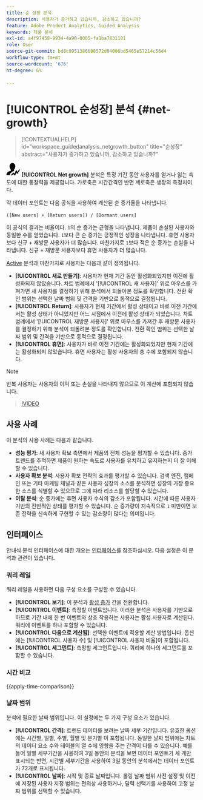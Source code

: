 ```yaml
---
title: 순 성장 분석
description: 사용자가 증가하고 있습니까, 감소하고 있습니까?
feature: Adobe Product Analytics, Guided Analysis
keywords: 제품 분석
exl-id: a4f97458-9934-4a98-8005-fa1ba7831101
role: User
source-git-commit: bd8c9951386608572d84006bd5465e57214c56d4
workflow-type: tm+mt
source-wordcount: '676'
ht-degree: 6%

---
```


# [!UICONTROL 순성장] 분석 {#net-growth}

<!-- markdownlint-disable MD034 -->

>[!CONTEXTUALHELP]
>id="workspace_guidedanalysis_netgrowth_button"
>title="순성장"
>abstract="사용자가 증가하고 있습니까, 감소하고 있습니까?"

<!-- markdownlint-enable MD034 -->

![NetGrowth](/help/assets/icons/NetGrowth.svg) **[!UICONTROL Net growth]** 분석은 특정 기간 동안 사용자를 얻거나 잃는 속도에 대한 통찰력을 제공합니다. 가로축은 시간간격인 반면 세로축은 생장의 측정치이다.

각 데이터 포인트는 다음 공식을 사용하여 계산된 순 증가율을 나타냅니다.

`([New users] + [Return users]) / [Dormant users]`

이 공식의 결과는 비율이다. `1`의 순 증가는 균형을 나타냅니다. 제품이 손실된 사용자와 동일한 수를 얻었습니다. `1`보다 큰 순 증가는 긍정적인 성장을 나타냅니다. 휴면 사용자보다 신규 + 재방문 사용자가 더 많습니다. 마찬가지로 `1`보다 적은 순 증가는 손실을 나타냅니다. 신규 + 재방문 사용자보다 휴면 사용자가 더 많습니다.

[Active](active-growth.md) 분석과 마찬가지로 사용자는 다음과 같이 정의됩니다.

* **[!UICONTROL 새로 만들기]**: 사용자가 현재 기간 동안 활성화되었지만 이전에 활성화되지 않았습니다. 차트 범례에서 &#39;[!UICONTROL 새 사용자]&#39; 위로 마우스를 가져가면 새 사용자를 결정하기 위해 분석에서 되돌아본 정도를 확인합니다. 전환 확인 범위는 선택한 날짜 범위 및 간격을 기반으로 동적으로 결정됩니다.
* **[!UICONTROL Return]**: 사용자가 현재 기간에서 활성 상태이고 바로 이전 기간에서는 활성 상태가 아니었지만 어느 시점에서 이전에 활성 상태가 되었습니다. 차트 범례에서 &#39;[!UICONTROL 재방문 사용자]&#39; 위로 마우스를 가져간 후 재방문 사용자를 결정하기 위해 분석이 되돌려본 정도를 확인합니다. 전환 확인 범위는 선택한 날짜 범위 및 간격을 기반으로 동적으로 결정됩니다.
* **[!UICONTROL 휴면]**: 사용자가 바로 이전 기간에는 활성화되었지만 현재 기간에는 활성화되지 않았습니다. 휴면 사용자는 활성 사용자의 총 수에 포함되지 않습니다.

>[!NOTE]
>
>반복 사용자는 사용자의 이익 또는 손실을 나타내지 않으므로 이 계산에 포함되지 않습니다.

>[!VIDEO](https://video.tv.adobe.com/v/3421664/?quality=12&learn=on)


## 사용 사례

이 분석의 사용 사례는 다음과 같습니다.

* **성능 평가**: 새 사용자 확보 측면에서 제품의 전체 성능을 평가할 수 있습니다. 증가 트렌드를 추적하면 제품이 원하는 속도로 사용자를 유치하고 유지하는지 더 잘 이해할 수 있습니다.
* **사용자 확보 분석**: 사용자 확보 전략의 효과를 평가할 수 있습니다. 검색 엔진, 캠페인 또는 기타 마케팅 채널과 같은 사용자 성장의 소스를 분석하면 성장의 가장 중요한 소스를 식별할 수 있으므로 그에 따라 리소스를 할당할 수 있습니다.
* **이탈 분석**: 순 증가에는 휴면 사용자 수식의 감소가 포함됩니다. 시간에 따른 사용자 기반의 전반적인 상태를 평가할 수 있습니다. 순 증가량이 지속적으로 `1` 미만이면 보존 전략을 신속하게 구현할 수 있는 감소량이 많다는 의미입니다.

## 인터페이스

안내식 분석 인터페이스에 대한 개요는 [인터페이스](../overview.md#interface)를 참조하십시오. 다음 설정은 이 분석과 관련이 있습니다.

### 쿼리 레일

쿼리 레일을 사용하면 다음 구성 요소를 구성할 수 있습니다.

* **[!UICONTROL 보기]**: 이 분석과 [활성 증가](active-growth.md) 간을 전환합니다.
* **[!UICONTROL 이벤트]**: 측정할 이벤트입니다. 이러한 분석은 사용자를 기반으로 하므로 기간 내에 한 번 이벤트와 상호 작용하는 사용자는 활성 사용자로 계산된다. 쿼리에 이벤트를 하나 포함할 수 있습니다.
* **[!UICONTROL 다음으로 계산됨]**: 선택한 이벤트에 적용할 계산 방법입니다. 옵션에는 [!UICONTROL 사용자 수] 및 [!UICONTROL 사용자 비율]이 포함됩니다.
* **[!UICONTROL 세그먼트]**: 측정할 세그먼트입니다. 쿼리에 하나의 세그먼트를 포함할 수 있습니다.

### 시간 비교

{{apply-time-comparison}}

### 날짜 범위

분석에 필요한 날짜 범위입니다. 이 설정에는 두 가지 구성 요소가 있습니다.

* **[!UICONTROL 간격]**: 트렌드 데이터를 보려는 날짜 세부 기간입니다. 유효한 옵션에는 시간별, 일별, 주별, 월별 및 분기별 이 포함됩니다. 동일한 날짜 범위에는 차트의 데이터 요소 수와 테이블의 열 수에 영향을 주는 간격이 다를 수 있습니다. 예를 들어 일별 세부기간을 사용하여 3일 동안의 분석을 보면 데이터 포인트가 세 개만 표시되는 반면, 시간별 세부기간을 사용하여 3일 동안의 분석에서는 데이터 포인트가 72개로 표시됩니다.
* **[!UICONTROL 날짜]**: 시작 및 종료 날짜입니다. 롤링 날짜 범위 사전 설정 및 이전에 저장된 사용자 지정 범위는 편의상 사용하거나, 달력 선택기를 사용하여 고정 날짜 범위를 선택할 수 있습니다.

<!-- 
## Example

See below for an example of the analysis.

![Net growth compare](../assets/net-growth-compare.png)

-->
